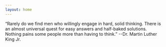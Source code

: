 ```yaml
---
layout: home
---
```


“Rarely do we find men who willingly engage in hard,
solid thinking. There is an almost universal quest for
easy answers and half-baked solutions. Nothing pains
some people more than having to think.”
--Dr. Martin Luther King Jr.

